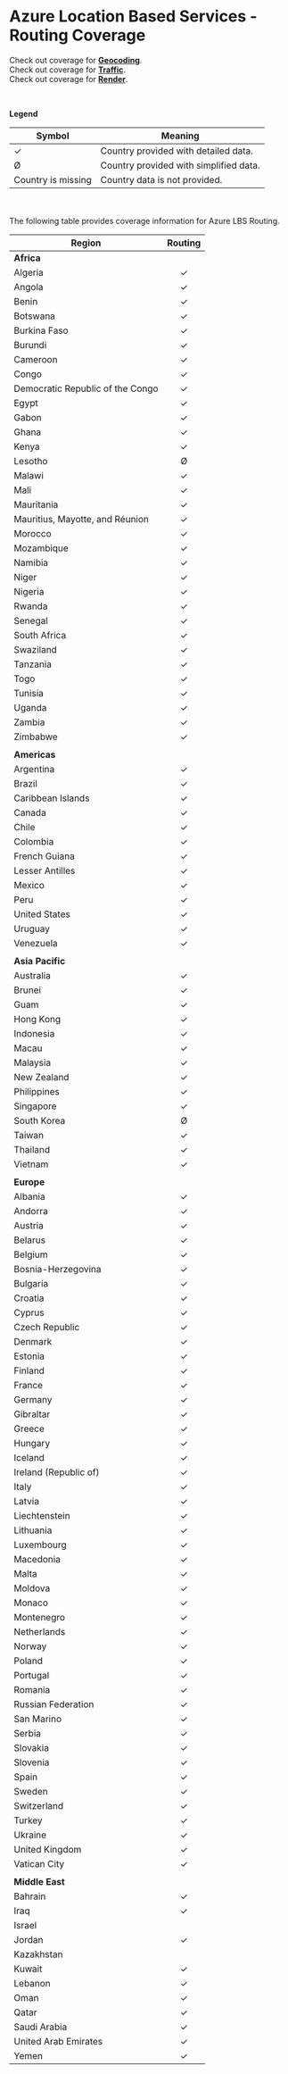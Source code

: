 
# Azure Location Based Services - Routing Coverage

Check out coverage for [**Geocoding**](geocoding-coverage.md).       
Check out coverage for [**Traffic**](traffic-coverage.md).  
Check out coverage for [**Render**](render-coverage.md).

<br>

**Legend**

| Symbol             | Meaning                                |
|--------------------|----------------------------------------|
| ✓                  | Country provided with detailed data.   |
| Ø                  | Country provided with simplified data. |
| Country is missing | Country data is not provided.          |

<br>
<br>
The following table provides coverage information for Azure LBS Routing.

| Region                         | Routing |
|--------------------------------|:----------------:|
| **Africa**                         |                |
| Algeria                        |        ✓       |
| Angola                         |        ✓       |
| Benin                          |        ✓       |
| Botswana                       |        ✓       |
| Burkina Faso                   |        ✓       |
| Burundi                        |        ✓       |
| Cameroon                       |        ✓       |
| Congo                          |        ✓       |
| Democratic Republic of the Congo   |        ✓       |
| Egypt                          |        ✓       |
| Gabon                          |        ✓       |
| Ghana                          |        ✓       |
| Kenya                          |        ✓       |
| Lesotho                        |        Ø       |
| Malawi                         |        ✓       |
| Mali                           |        ✓       |
| Mauritania                     |        ✓       |
| Mauritius, Mayotte, and Réunion |        ✓       |
| Morocco                        |        ✓       |
| Mozambique                     |        ✓       |
| Namibia                        |        ✓       |
| Niger                          |        ✓       |
| Nigeria                        |        ✓       |
| Rwanda                         |        ✓       |
| Senegal                        |        ✓       |
| South Africa                   |        ✓       |
| Swaziland                      |        ✓       |
| Tanzania                       |        ✓       |
| Togo                           |        ✓       |
| Tunisia                        |        ✓       |
| Uganda                         |        ✓       |
| Zambia                         |        ✓       |
| Zimbabwe                       |        ✓       |
|                                |                |
| **Americas**                       |                |
| Argentina                      |        ✓       |
| Brazil                         |        ✓       |
| Caribbean Islands              |        ✓       |
| Canada                         |        ✓       |
| Chile                          |        ✓       |
| Colombia                       |        ✓       |
| French Guiana                  |        ✓       |
| Lesser Antilles                |        ✓       |
| Mexico                         |        ✓       |
| Peru                           |        ✓       |
| United States                  |        ✓       |
| Uruguay                        |        ✓       |
| Venezuela                      |        ✓       |
|                                |                |
| **Asia Pacific**                   |                |
| Australia                      |        ✓       |
| Brunei                         |        ✓       |
| Guam                           |        ✓       |
| Hong Kong                      |        ✓       |
| Indonesia                      |        ✓       |
| Macau                          |        ✓       |
| Malaysia                       |        ✓       |
| New Zealand                    |        ✓       |
| Philippines                    |        ✓       |
| Singapore                      |        ✓       |
| South Korea                    |        Ø       |
| Taiwan                         |        ✓       |
| Thailand                       |        ✓       |
| Vietnam                        |        ✓       |
|                                |                |
| **Europe**                         |                |
| Albania                        |        ✓       |
| Andorra                        |        ✓       |
| Austria                        |        ✓       |
| Belarus                        |        ✓       |
| Belgium                        |        ✓       |
| Bosnia-Herzegovina             |        ✓       |
| Bulgaria                       |        ✓       |
| Croatia                        |        ✓       |
| Cyprus                         |        ✓       |
| Czech Republic                 |        ✓       |
| Denmark                        |        ✓       |
| Estonia                        |        ✓       |
| Finland                        |        ✓       |
| France                         |        ✓       |
| Germany                        |        ✓       |
| Gibraltar                      |        ✓       |
| Greece                         |        ✓       |
| Hungary                        |        ✓       |
| Iceland                        |        ✓       |
| Ireland (Republic of)          |        ✓       |
| Italy                          |        ✓       |
| Latvia                         |        ✓       |
| Liechtenstein                  |        ✓       |
| Lithuania                      |        ✓       |
| Luxembourg                     |        ✓       |
| Macedonia                      |        ✓       |
| Malta                          |        ✓       |
| Moldova                        |        ✓       |
| Monaco                         |        ✓       |
| Montenegro                     |        ✓       |
| Netherlands                    |        ✓       |
| Norway                         |        ✓       |
| Poland                         |        ✓       |
| Portugal                       |        ✓       |
| Romania                        |        ✓       |
| Russian Federation             |        ✓       |
| San Marino                     |        ✓       |
| Serbia                         |        ✓       |
| Slovakia                       |        ✓       |
| Slovenia                       |        ✓       |
| Spain                          |        ✓       |
| Sweden                         |        ✓       |
| Switzerland                    |        ✓       |
| Turkey                         |        ✓       |
| Ukraine                        |        ✓       |
| United Kingdom                 |        ✓       |
| Vatican City                   |        ✓       |
|                                |                |
| **Middle East**                         |                |
| Bahrain                        |        ✓       |
| Iraq                           |        ✓       |
| Israel                         |                |
| Jordan                         |        ✓       |
| Kazakhstan                     |                |
| Kuwait                         |        ✓       |
| Lebanon                        |        ✓       |
| Oman                           |        ✓       |
| Qatar                          |        ✓       |
| Saudi Arabia                   |        ✓       |
| United Arab Emirates           |        ✓       |
| Yemen                          |        ✓       |





